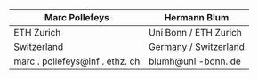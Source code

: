 | Marc Pollefeys | Hermann Blum |
| --- | --- |
| ETH Zurich | Uni Bonn / ETH Zurich |
| Switzerland | Germany / Switzerland |
| marc . pollefeys@inf . ethz. ch | blumh@uni -bonn. de |
